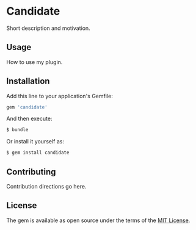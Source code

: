 # Candidate
Short description and motivation.

## Usage
How to use my plugin.

## Installation
Add this line to your application's Gemfile:

```ruby
gem 'candidate'
```

And then execute:
```bash
$ bundle
```

Or install it yourself as:
```bash
$ gem install candidate
```

## Contributing
Contribution directions go here.

## License
The gem is available as open source under the terms of the [MIT License](http://opensource.org/licenses/MIT).
